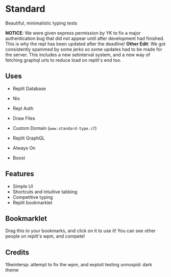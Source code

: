 # Standard
Beautiful, minimalistic typing tests

**NOTICE**: We were given express permission by YK to fix a major authentication bug that did not appear until after development had finished. This is why the repl has been updated after the deadline!
**Other Edit**: We got consistently spammed by some jerks so some updates had to be made for the server. This includes a new setinterval system, and a new way of fetching graphql urls to reduce load on replit's end too.

## Uses
- Replit Database
- Nix
- Repl Auth
- Draw Files
- Custom Domain (`www.standard-type.cf`)
- Replit GraphQL

- Always On
- Boost

## Features

- Simple UI
- Shortcuts and intuitive tabbing
- Competitive typing
- Replit bookmarklet

## Bookmarklet
Drag this to your bookmarks, and click on it to use it! You can see other people on replit's wpm, and compete!

## Credits
19wintersp: attempt to fix the wpm, and exploit testing
unnospid: dark theme